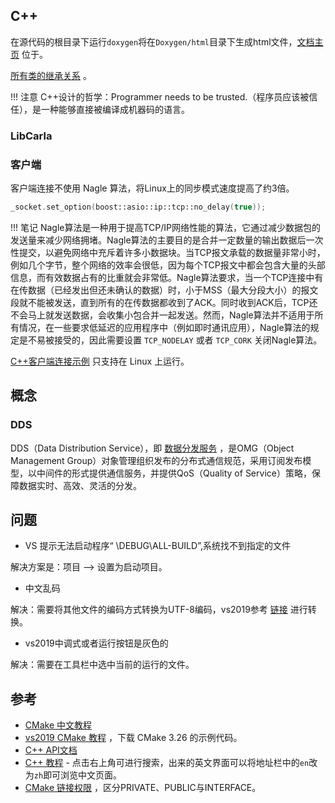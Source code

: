 ## C++

在源代码的根目录下运行`doxygen`将在`Doxygen/html`目录下生成html文件，[文档主页](https://openhutb.github.io/carla_cpp/) 位于。

[所有类的继承关系](https://openhutb.github.io/carla_cpp/inherits.html) 。

!!! 注意
    C++设计的哲学：Programmer needs to be trusted.（程序员应该被信任），是一种能够直接被编译成机器码的语言。

### LibCarla

### 客户端

客户端连接不使用 Nagle 算法，将Linux上的同步模式速度提高了约3倍。
```cpp
_socket.set_option(boost::asio::ip::tcp::no_delay(true));
```

!!! 笔记
    Nagle算法是一种用于提高TCP/IP网络性能的算法，它通过减少数据包的发送量来减少网络拥堵。Nagle算法的主要目的是合并一定数量的输出数据后一次性提交，以避免网络中充斥着许多小数据块。当TCP报文承载的数据量非常小时，例如几个字节，整个网络的效率会很低，因为每个TCP报文中都会包含大量的头部信息，而有效数据占有的比重就会非常低。Nagle算法要求，当一个TCP连接中有在传数据（已经发出但还未确认的数据）时，小于MSS（最大分段大小）的报文段就不能被发送，直到所有的在传数据都收到了ACK。同时收到ACK后，TCP还不会马上就发送数据，会收集小包合并一起发送。然而，Nagle算法并不适用于所有情况，在一些要求低延迟的应用程序中（例如即时通讯应用），Nagle算法的规定是不易被接受的，因此需要设置 `TCP_NODELAY` 或者 `TCP_CORK` 关闭Nagle算法。

[C++客户端连接示例](cpp_client.md) 只支持在 Linux 上运行。


## 概念

### DDS
DDS（Data Distribution Service），即 [数据分发服务](https://www.cnblogs.com/tomato-haha/p/17696510.html) ，是OMG（Object Management Group）对象管理组织发布的分布式通信规范，采用订阅发布模型，以中间件的形式提供通信服务，并提供QoS（Quality of Service）策略，保障数据实时、高效、灵活的分发。


## 问题
* VS 提示无法启动程序“ \DEBUG\ALL-BUILD”,系统找不到指定的文件

解决方案是：项目 —> 设置为启动项目。


* 中文乱码

解决：需要将其他文件的编码方式转换为UTF-8编码，vs2019参考 [链接](https://www.cnblogs.com/blossomwei/p/17866621.html) 进行转换。

* vs2019中调式或者运行按钮是灰色的

解决：需要在工具栏中选中当前的运行的文件。

## 参考
* [CMake 中文教程](https://cmake-doc.readthedocs.io/zh-cn/latest/guide/tutorial/index.html) 
* [vs2019 CMake 教程](https://learn.microsoft.com/zh-cn/cpp/build/cmake-projects-in-visual-studio?view=msvc-160) ，下载 CMake 3.26 的示例代码。
* [C++ API文档](https://cplusplus.com/reference/string/stod/) 
* [C++ 教程](https://zh.cppreference.com/w/cpp) - 点击右上角可进行搜索，出来的英文界面可以将地址栏中的`en`改为`zh`即可浏览中文页面。
* [CMake 链接权限](https://zhuanlan.zhihu.com/p/663367171) ，区分PRIVATE、PUBLIC与INTERFACE。